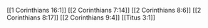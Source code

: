 [[1 Corinthians 16:1]]
[[2 Corinthians 7:14]]
[[2 Corinthians 8:6]]
[[2 Corinthians 8:17]]
[[2 Corinthians 9:4]]
[[Titus 3:1]]
